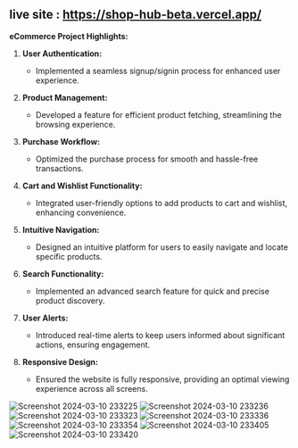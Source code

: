 ## live site : https://shop-hub-beta.vercel.app/

**eCommerce Project Highlights:**

1. **User Authentication:**
   - Implemented a seamless signup/signin process for enhanced user experience.

2. **Product Management:**
   - Developed a feature for efficient product fetching, streamlining the browsing experience.

3. **Purchase Workflow:**
   - Optimized the purchase process for smooth and hassle-free transactions.

4. **Cart and Wishlist Functionality:**
   - Integrated user-friendly options to add products to cart and wishlist, enhancing convenience.

5. **Intuitive Navigation:**
   - Designed an intuitive platform for users to easily navigate and locate specific products.

6. **Search Functionality:**
   - Implemented an advanced search feature for quick and precise product discovery.

7. **User Alerts:**
   - Introduced real-time alerts to keep users informed about significant actions, ensuring engagement.

8. **Responsive Design:**
   - Ensured the website is fully responsive, providing an optimal viewing experience across all screens.

![Screenshot 2024-03-10 233225](https://github.com/EssamKonafa/shopHub-e-commerce/assets/128749610/89708b7e-e7f5-4ec3-8676-f9b84d84eabd)
![Screenshot 2024-03-10 233236](https://github.com/EssamKonafa/shopHub-e-commerce/assets/128749610/14d7ee2c-9c0e-408a-a53c-077fd8f6b7f7)
![Screenshot 2024-03-10 233323](https://github.com/EssamKonafa/shopHub-e-commerce/assets/128749610/7d2b4399-572f-449b-9a21-9604ab5a6b45)
![Screenshot 2024-03-10 233336](https://github.com/EssamKonafa/shopHub-e-commerce/assets/128749610/bfd81b64-7703-4ce6-9bbe-d6b158c8237a)
![Screenshot 2024-03-10 233354](https://github.com/EssamKonafa/shopHub-e-commerce/assets/128749610/ac9b05d0-a7d3-434a-afd0-b0fb949ecc63)
![Screenshot 2024-03-10 233405](https://github.com/EssamKonafa/shopHub-e-commerce/assets/128749610/b9652984-9607-44b2-adc9-870e38e37099)
![Screenshot 2024-03-10 233420](https://github.com/EssamKonafa/shopHub-e-commerce/assets/128749610/f90cabc0-68df-489f-8e50-96faa62c8254)

